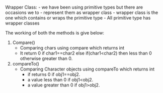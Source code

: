 Wrapper Class:
    - we have been using primitive types but there are occasions we to
    - represent them as wrapper class
    - wrapper class is the one which contains or wraps the primitive type
    - All primitive type has wrapper classes

The working of both the methods is give below:
1. Compare() 
    - Comparing chars using compare which returns int
    - It return 0 if char1==char2 else if(char1<char2) then less than 0 otherwise greater than 0.
2. compareTo()
    - Comparing Character objects using compareTo which returns int
        - if returns 0 if obj1==obj2.
        - a value less than 0 if obj1<obj2.
        - a value greater than 0 if obj1>obj2.